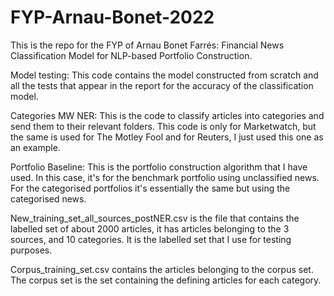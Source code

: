 # FYP-Arnau-Bonet-2022

This is the repo for the FYP of Arnau Bonet Farrés: Financial News Classification Model for NLP-based Portfolio Construction.

Model testing: This code contains the model constructed from scratch and all the tests that appear in the report for the accuracy of the classification model.

Categories MW NER: This is the code to classify articles into categories and send them to their relevant folders. This code is only for Marketwatch, but the same is used for The Motley Fool and for Reuters, I just used this one as an example.

Portfolio Baseline: This is the portfolio construction algorithm that I have used. In this case, it's for the benchmark portfolio using unclassified news. For the categorised portfolios it's essentially the same but using the categorised news.

New_training_set_all_sources_postNER.csv is the file that contains the labelled set of about 2000 articles, it has articles belonging to the 3 sources, and 10 categories. It is the labelled set that I use for testing purposes.

Corpus_training_set.csv contains the articles belonging to the corpus set. The corpus set is the set containing the defining articles for each category.

